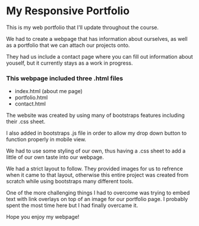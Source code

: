 # My Responsive Portfolio
This is my web portfolio that I'll update throughout the course.

We had to create a webpage that has information about ourselves, as well as a portfolio that we can attach our projects onto. 

They had us include a contact page where you can fill out information about youself, but it currently stays as a work in progress.

### This webpage included three .html files
  <ul>
  <li>index.html (about me page)</li>
  <li>portfolio.html</li>
  <li>contact.html</li>
  </ul>

The website was created by using many of bootstraps features including their .css sheet. 

I also added in bootstraps .js file in order to allow my drop down button to function properly in mobile view.

We had to use some styling of our own, thus having a .css sheet to add a little of our own taste into our webpage. 

We had a strict layout to follow. They provided images for us to refrence when it came to that layout, otherwise this entire 
project was created from scratch while using bootstraps many different tools. 

One of the more challenging things I had to overcome was trying to embed text with link overlays on top of an image for our 
portfolio page. I probably spent the most time here but I had finally overcame it. 

Hope you enjoy my webpage!
